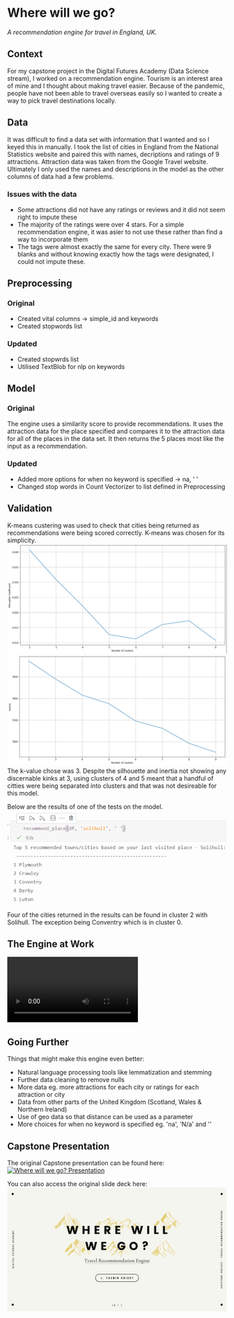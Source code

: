# Where will we go?

*A recommendation engine for travel in England, UK.*

## Context

For my capstone project in the Digital Futures Academy (Data Science stream), I worked on a recommendation engine. Tourism is an interest area of mine and I thought about making travel easier. Because of the pandemic, people have not been able to travel overseas easily so I wanted to create a way to pick travel destinations locally.

## Data

It was difficult to find a data set with information that I wanted and so I keyed this in manually. I took the list of cities in England from the National Statistics website and paired this with names, decriptions and ratings of 9 attractions. Attraction data was taken from the Google Travel website. Ultimately I only used the names and descriptions in the model as the other columns of data had a few problems.

### Issues with the data

- Some attractions did not have any ratings or reviews and it did not seem right to impute these
- The majority of the ratings were over 4 stars. For a simple recommendation engine, it was asier to not use these rather than find a way to incorporate them
- The tags were almost exactly the same for every city. There were 9 blanks and without knowing exactly how the tags were designated, I could not impute these.

## Preprocessing

### Original

- Created vital columns -> simple_id and keywords
- Created stopwords list

### Updated

- Created stopwrds list
- Utilised TextBlob for nlp on keywords

## Model

### Original

The engine uses a similarity score to provide recommendations. It uses the attraction data for the place specified and compares it to the attraction data for all of the places in the data set. It then returns the 5 places most like the input as a recommendation.

### Updated

- Added more options for when no keyword is specified -> na, ' '
- Changed stop words in Count Vectorizer to list defined in Preprocessing

## Validation

K-means custering was used to check that cities being returned as recommendations were being scored correctly. K-means was chosen for its simplicity.
![Silhouette Coefficient 2](silhouette_coefficient.png "New Silhouette Coefficient")
![Inertia 2](inertia.png)
The k-value chose was 3. Despite the silhouette and inertia not showing any discernable kinks at 3, using clusters of 4 and 5 meant that a handful of citties were being separated into clusters and that was not desireable for this model.

Below are the results of one of the tests on the model.
![Testing the model](model_validation.png "New Inertia")

Four of the cities returned in the results can be found in cluster 2 with Solihull. The exception being Conventry which is in cluster 0.

## The Engine at Work

![Where will we go Demo](https://github.com/YaszMoon/DF-Capstone/blob/main/capstone_demo.mp4 "Where will we go? Demonstration")

## Going Further

Things that might make this engine even better:

- Natural language processing tools like lemmatization and stemming
- Further data cleaning to remove nulls
- More data eg. more attractions for each city or ratings for each attraction or city
- Data from other parts of the United Kingdom (Scotland, Wales & Northern Ireland)
- Use of geo data so that distance can be used as a parameter
- More choices for when no keyword is specified eg. 'na', 'N/a' and ''

## Capstone Presentation

The original Capstone presentation can be found here:
[![Where will we go? Presentation](http://i3.ytimg.com/vi/arswHdnvzKU/maxresdefault.jpg)](https://www.youtube.com/watch?v=arswHdnvzKU "Where will we go? Presentation")

You can also access the original slide deck here:
[![Where will we go? Slide Deck](presentation_image.png)](https://www.canva.com/design/DAEiPmroi70/OwbYTGj-oDw4gARrxZwC5A/view?utm_content=DAEiPmroi70&utm_campaign=designshare&utm_medium=link&utm_source=publishpresent "Where will we go? Slide Deck")
